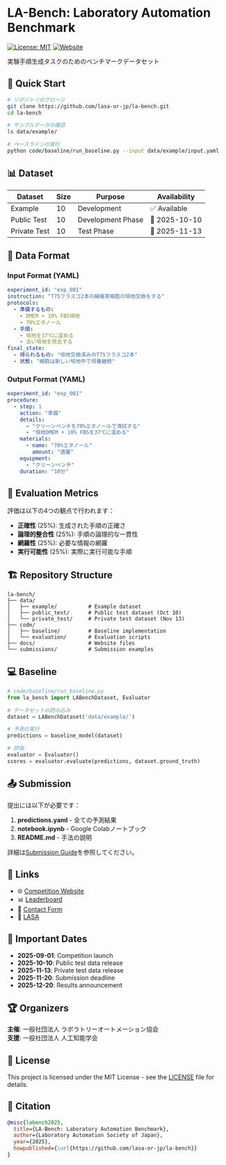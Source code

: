 # LA-Bench: Laboratory Automation Benchmark

[![License: MIT](https://img.shields.io/badge/License-MIT-yellow.svg)](https://opensource.org/licenses/MIT)
[![Website](https://img.shields.io/badge/Website-LA--Bench-blue)](https://lasa-or-jp.github.io/la-bench/)

実験手順生成タスクのためのベンチマークデータセット

## 🚀 Quick Start

```bash
# リポジトリのクローン
git clone https://github.com/lasa-or-jp/la-bench.git
cd la-bench

# サンプルデータの確認
ls data/example/

# ベースラインの実行
python code/baseline/run_baseline.py --input data/example/input.yaml
```

## 📊 Dataset

| Dataset | Size | Purpose | Availability |
|---------|------|---------|--------------|
| Example | 10 | Development | ✅ Available |
| Public Test | 10 | Development Phase | 📅 2025-10-10 |
| Private Test | 10 | Test Phase | 📅 2025-11-13 |

## 📝 Data Format

### Input Format (YAML)
```yaml
experiment_id: "exp_001"
instruction: "T75フラスコ2本の線維芽細胞の培地交換をする"
protocols:
  - 準備するもの:
    - DMEM + 10% FBS培地
    - 70%エタノール
  - 手順:
    - 培地を37℃に温める
    - 古い培地を除去する
final_state:
  - 得られるもの: "培地交換済みのT75フラスコ2本"
  - 状態: "細胞は新しい培地中で培養継続"
```

### Output Format (YAML)
```yaml
experiment_id: "exp_001"
procedure:
  - step: 1
    action: "準備"
    details:
      - "クリーンベンチを70%エタノールで清拭する"
      - "培地DMEM + 10% FBSを37℃に温める"
    materials:
      - name: "70%エタノール"
        amount: "適量"
    equipment:
      - "クリーンベンチ"
    duration: "10分"
```

## 🎯 Evaluation Metrics

評価は以下の4つの観点で行われます：

- **正確性** (25%): 生成された手順の正確さ
- **論理的整合性** (25%): 手順の論理的な一貫性
- **網羅性** (25%): 必要な情報の網羅
- **実行可能性** (25%): 実際に実行可能な手順

## 🏗️ Repository Structure

```
la-bench/
├── data/
│   ├── example/          # Example dataset
│   ├── public_test/      # Public test dataset (Oct 10)
│   └── private_test/     # Private test dataset (Nov 13)
├── code/
│   ├── baseline/         # Baseline implementation
│   └── evaluation/       # Evaluation scripts
├── docs/                 # Website files
└── submissions/          # Submission examples
```

## 💻 Baseline

```python
# code/baseline/run_baseline.py
from la_bench import LABenchDataset, Evaluator

# データセットの読み込み
dataset = LABenchDataset('data/example/')

# 予測の実行
predictions = baseline_model(dataset)

# 評価
evaluator = Evaluator()
scores = evaluator.evaluate(predictions, dataset.ground_truth)
```

## 📤 Submission

提出には以下が必要です：

1. **predictions.yaml** - 全ての予測結果
2. **notebook.ipynb** - Google Colabノートブック
3. **README.md** - 手法の説明

詳細は[Submission Guide](docs/submission-guide.md)を参照してください。

## 🔗 Links

- 🌐 [Competition Website](https://lasa-or-jp.github.io/la-bench/)
- 📊 [Leaderboard](https://lasa-or-jp.github.io/la-bench/#leaderboard)
- 📧 [Contact Form](https://docs.google.com/forms/d/e/1FAIpQLSdoJSoDHxWxy7bF7I-rWvs5sTQxtdzGjmAskJm1OzGd-qzkPw/viewform)
- 🏢 [LASA](https://lasa.or.jp/)

## 📅 Important Dates

- **2025-09-01**: Competition launch
- **2025-10-10**: Public test data release
- **2025-11-13**: Private test data release  
- **2025-11-20**: Submission deadline
- **2025-12-20**: Results announcement

## 🏆 Organizers

**主催**: 一般社団法人 ラボラトリーオートメーション協会  
**支援**: 一般社団法人 人工知能学会

## 📜 License

This project is licensed under the MIT License - see the [LICENSE](LICENSE) file for details.

## 🤝 Citation

```bibtex
@misc{labench2025,
  title={LA-Bench: Laboratory Automation Benchmark},
  author={Laboratory Automation Society of Japan},
  year={2025},
  howpublished={\url{https://github.com/lasa-or-jp/la-bench}}
}
```
